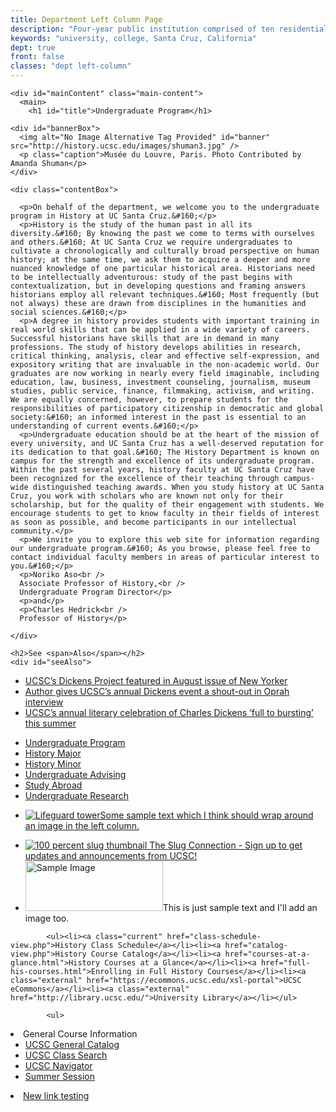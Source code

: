 ```yaml
---
title: Department Left Column Page
description: "Four-year public institution comprised of ten residential college communities nestled in the redwood forests and meadows overlooking central California's Monterey Bay."
keywords: "university, college, Santa Cruz, California"
dept: true
front: false
classes: "dept left-column"
---
```


<div id="sprflt" class="row">
    
    <div id="mainContent" class="main-content">
      <main>
        <h1 id="title">Undergraduate Program</h1>
    
    <div id="bannerBox">
      <img alt="No Image Alternative Tag Provided" id="banner" src="http://history.ucsc.edu/images/shuman3.jpg" />
      <p class="caption">Musée du Louvre, Paris. Photo Contributed by Amanda Shuman</p>
    </div>
    
    <div class="contentBox">

      <p>On behalf of the department, we welcome you to the undergraduate program in History at UC Santa Cruz.&#160;</p>
      <p>History is the study of the human past in all its diversity.&#160; By knowing the past we come to terms with ourselves and others.&#160; At UC Santa Cruz we require undergraduates to cultivate a chronologically and culturally broad perspective on human history; at the same time, we ask them to acquire a deeper and more nuanced knowledge of one particular historical area. Historians need to be intellectually adventurous: study of the past begins with contextualization, but in developing questions and framing answers historians employ all relevant techniques.&#160; Most frequently (but not always) these are drawn from disciplines in the humanities and social sciences.&#160;</p>
      <p>A degree in history provides students with important training in real world skills that can be applied in a wide variety of careers. Successful historians have skills that are in demand in many professions. The study of history develops abilities in research, critical thinking, analysis, clear and effective self-expression, and expository writing that are invaluable in the non-academic world. Our graduates are now working in nearly every field imaginable, including education, law, business, investment counseling, journalism, museum studies, public service, finance, filmmaking, activism, and writing. We are equally concerned, however, to prepare students for the responsibilities of participatory citizenship in democratic and global society:&#160; an informed interest in the past is essential to an understanding of current events.&#160;</p>
      <p>Undergraduate education should be at the heart of the mission of every university, and UC Santa Cruz has a well-deserved reputation for its dedication to that goal.&#160; The History Department is known on campus for the strength and excellence of its undergraduate program. Within the past several years, history faculty at UC Santa Cruz have been recognized for the excellence of their teaching through campus-wide distinguished teaching awards. When you study history at UC Santa Cruz, you work with scholars who are known not only for their scholarship, but for the quality of their engagement with students. We encourage students to get to know faculty in their fields of interest as soon as possible, and become participants in our intellectual community.</p>
      <p>We invite you to explore this web site for information regarding our undergraduate program.&#160; As you browse, please feel free to contact individual faculty members in areas of particular interest to you.&#160;</p>
      <p>Noriko Aso<br />
      Associate Professor of History,<br />
      Undergraduate Program Director</p>
      <p>and</p>
      <p>Charles Hedrick<br />
      Professor of History</p>

    </div>

    <h2>See <span>Also</span></h2>
    <div id="seeAlso">
<ul><li><a href="http://news.ucsc.edu/2011/08/new-yorker-dickens.html">UCSC’s Dickens Project featured in August issue of New Yorker </a></li><li><a href="http://news.ucsc.edu/2011/03/oprah-dickens-project.html">Author gives UCSC’s annual Dickens event a shout-out in Oprah interview</a></li><li><a href="http://news.ucsc.edu/2011/08/dickens-project.html">UCSC’s annual literary celebration of Charles Dickens ‘full to bursting’ this summer  </a></li></ul>
    </div>

  </main>
</div>

<div id="subNav" class="sidebar">

  <ul>
    <li><a class="current" href="index.html">Undergraduate Program</a></li>
    <li><a href="history-major/index.html">History Major</a></li>
    <li><a href="history-minor/index.html">History Minor</a></li>
    <li><a href="undergraduate-advising/index.html">Undergraduate Advising</a></li>
    <li><a href="study-abroad/index.html">Study Abroad</a></li>
    <li><a href="undergraduate-research/index.html">Undergraduate Research</a></li>
  </ul>
  <ul class="block global"><li class="image-item"><a href="http://example.com"><span class="thumbnail"><img alt="Lifeguard tower" class="portrait" src="http://placehold.it/76x99&text=Portrait"></span><span class="description">Some sample text which I think should wrap around an image in the left column.</span></a></li></ul>
<ul class="block global">
  <li class="image-item">
    <a href="../../../contact/slugform.html">
      <span class="thumbnail">
        <img alt="100 percent slug thumbnail" class="landscape" src="http://placehold.it/180x99&text=Landscape" />
      </span>
      <span class="description">The Slug Connection - Sign up to get updates and announcements from UCSC!</span>
    </a>
  </li>
  <li><img alt="Sample Image" height="80" src="http://placehold.it/220x80" width="220">This is just sample text and I'll add an image too.</li>
</ul>


            
            <ul><li><a class="current" href="class-schedule-view.php">History Class Schedule</a></li><li><a href="catalog-view.php">History Course Catalog</a></li><li><a href="courses-at-a-glance.html">History Courses at a Glance</a></li><li><a href="full-his-courses.html">Enrolling in Full History Courses</a></li><li><a class="external" href="https://ecommons.ucsc.edu/xsl-portal">UCSC eCommons</a></li><li><a class="external" href="http://library.ucsc.edu/">University Library</a></li></ul>
            
            <ul>
<li>General Course Information&nbsp;
<ul>
<li><a href="http://registrar.ucsc.edu/catalog/" title="UCSC Course Catalog">UCSC General Catalog</a></li>
<li><a href="https://pisa.ucsc.edu/class_search/" title="UCSC Online Class Search">UCSC Class Search</a></li>
<li><a href="http://registrar.ucsc.edu/navigator/index.html" title="The UCSC Navigator">UCSC Navigator<br></a></li>
<li><a href="http://summer.ucsc.edu/courses/preliminary/index.html">Summer Session</a></li>
</ul>
</li>
<li><a href="http://asdf">New link testing</a></li>
</ul>
            
          

</div>

</div>
